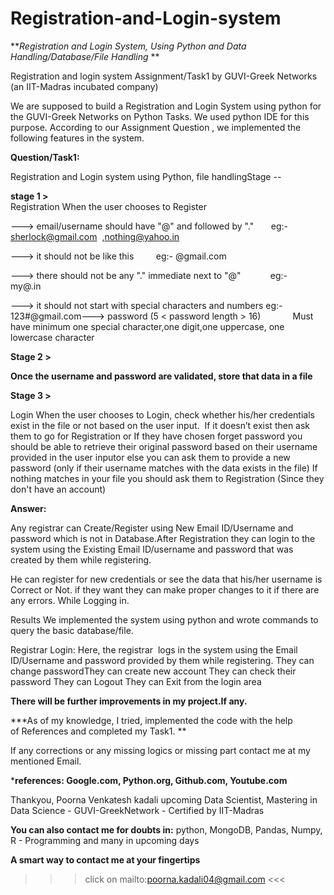 # Registration-and-Login-system
***Registration and Login System, Using Python and Data Handling/Database/File Handling* **

Registration and login system Assignment/Task1 by GUVI-Greek Networks (an IIT-Madras incubated company)


We are supposed to build a Registration and Login System using python for the GUVI-Greek Networks on Python Tasks. 
We used python IDE for this purpose. According to our Assignment Question , we implemented the following features in the system.

**Question/Task1:**

Registration and Login system using Python, file handlingStage --

**stage 1 >**  
Registration When the user chooses to Register

---> email/username should have "@" and followed by "."      
eg:- sherlock@gmail.com  ,nothing@yahoo.in

---> it should not be like this        
eg:- @gmail.com      

---> there should not be any "." immediate next to "@"           
eg:- my@.in   

---> it should not start with special characters and numbers
eg:- 123#@gmail.com---> password (5 < password length > 16)            
Must have minimum one special character,one digit,one uppercase, one lowercase character 

**Stage 2 >** 

****Once the username and password are validated, store that data in a file****

**Stage 3 >**

Login When the user chooses to Login, 
check whether his/her credentials exist in the file or not based on the user input. 
If it doesn’t exist then ask them to go for Registration or If they have chosen forget password you should be able to retrieve their original password based on their username provided in the user inputor else you can ask them to provide a new password
(only if their username matches with the data exists in the file)
If nothing matches in your file you should ask them to Registration
(Since they don't have an account)

**Answer:**

Any registrar can Create/Register using New Email ID/Username and password which is not in Database.After Registration they can login to the system using the Existing Email ID/username and password that was created by them while registering.

He can register for new credentials or see the data that his/her username is Correct or Not. 
if they want they can make proper changes to it if there are any errors. While Logging in.

Results We implemented the system using python and wrote commands to query the basic database/file.

Registrar Login:
Here, the registrar  logs in the system using the Email ID/Username and password provided by them while registering.
They can change passwordThey can create new account
They can check their password
They can Logout 
They can Exit from the login area


**There will be further improvements in my project.If any.**


***As of my knowledge, I tried, implemented the code with the help of References and completed my Task1. **

If any corrections or any missing logics or missing part contact me at my mentioned Email.

***references: Google.com, Python.org, Github.com, Youtube.com**

Thankyou,
Poorna Venkatesh kadali
upcoming Data Scientist,
Mastering in Data Science - GUVI-GreekNetwork - Certified by IIT-Madras

**You can also contact me for doubts in:**
python,
MongoDB,
Pandas,
Numpy,
R - Programming and 
many in upcoming days

**A smart way to contact me at your fingertips** 

>>>  click on mailto:poorna.kadali04@gmail.com  <<<
